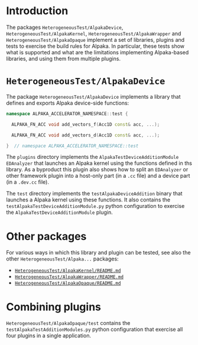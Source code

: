 # Introduction

The packages `HeterogeneousTest/AlpakaDevice`, `HeterogeneousTest/AlpakaKernel`,
`HeterogeneousTest/AlpakaWrapper` and `HeterogeneousTest/AlpakaOpaque` implement a set of libraries,
plugins and tests to exercise the build rules for Alpaka.
In particular, these tests show what is supported and what are the limitations implementing
Alpaka-based libraries, and using them from multiple plugins.


# `HeterogeneousTest/AlpakaDevice`

The package `HeterogeneousTest/AlpakaDevice` implements a library that defines and exports Alpaka
device-side functions:
```c++
namespace ALPAKA_ACCELERATOR_NAMESPACE::test {

  ALPAKA_FN_ACC void add_vectors_f(Acc1D const& acc, ...);

  ALPAKA_FN_ACC void add_vectors_d(Acc1D const& acc, ...);

}  // namespace ALPAKA_ACCELERATOR_NAMESPACE::test
```

The `plugins` directory implements the `AlpakaTestDeviceAdditionModule` `EDAnalyzer` that launches
an Alpaka kernel using the functions defined in ths library. As a byproduct this plugin also shows
how to split an `EDAnalyzer` or other framework plugin into a host-only part (in a `.cc` file) and
a device part (in a `.dev.cc` file).

The `test` directory implements the `testAlpakaDeviceAddition` binary that launches a Alpaka kernel
using these functions.
It also contains the `testAlpakaTestDeviceAdditionModule.py` python configuration to exercise the
`AlpakaTestDeviceAdditionModule` plugin.


# Other packages

For various ways in which this library and plugin can be tested, see also the other
`HeterogeneousTest/Alpaka...` packages:
  - [`HeterogeneousTest/AlpakaKernel/README.md`](../../HeterogeneousTest/AlpakaKernel/README.md)
  - [`HeterogeneousTest/AlpakaWrapper/README.md`](../../HeterogeneousTest/AlpakaWrapper/README.md)
  - [`HeterogeneousTest/AlpakaOpaque/README.md`](../../HeterogeneousTest/AlpakaOpaque/README.md)


# Combining plugins

`HeterogeneousTest/AlpakaOpaque/test` contains the `testAlpakaTestAdditionModules.py` python
configuration that exercise all four plugins in a single application.
